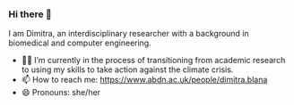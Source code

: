 ### Hi there 👋

I am Dimitra, an interdisciplinary researcher with a background in biomedical and computer engineering. 

- 👩‍💻 I’m currently in the process of transitioning from academic research to using my skills to take action against the climate crisis. 
- 📫 How to reach me: https://www.abdn.ac.uk/people/dimitra.blana
- 😄 Pronouns: she/her
